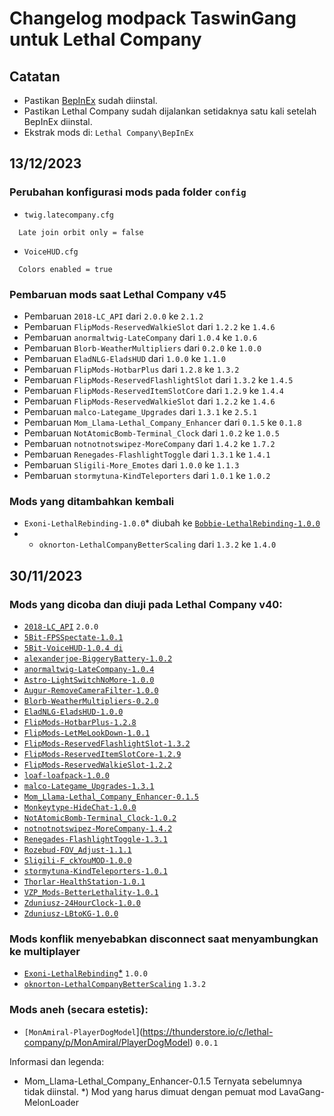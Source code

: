 # Changelog modpack TaswinGang untuk Lethal Company

## Catatan
- Pastikan [BepInEx](https://github.com/BepInEx/BepInEx/releases/latest) sudah diinstal.
- Pastikan Lethal Company sudah dijalankan setidaknya satu kali setelah BepInEx diinstal.
- Ekstrak mods di: `Lethal Company\BepInEx`

## 13/12/2023
### Perubahan konfigurasi mods pada folder `config`
- `twig.latecompany.cfg`
```console
  Late join orbit only = false
```
- `VoiceHUD.cfg`
```console
  Colors enabled = true
```

### Pembaruan mods saat Lethal Company v45

- Pembaruan `2018-LC_API` dari `2.0.0` ke `2.1.2`
- Pembaruan `FlipMods-ReservedWalkieSlot` dari `1.2.2` ke `1.4.6`
- Pembaruan `anormaltwig-LateCompany` dari `1.0.4` ke `1.0.6`
- Pembaruan `Blorb-WeatherMultipliers` dari `0.2.0` ke `1.0.0`
- Pembaruan `EladNLG-EladsHUD` dari `1.0.0` ke  `1.1.0`
- Pembaruan `FlipMods-HotbarPlus` dari `1.2.8` ke `1.3.2`
- Pembaruan `FlipMods-ReservedFlashlightSlot` dari `1.3.2` ke `1.4.5`
- Pembaruan `FlipMods-ReservedItemSlotCore` dari `1.2.9` ke `1.4.4`
- Pembaruan `FlipMods-ReservedWalkieSlot` dari `1.2.2` ke `1.4.6`
- Pembaruan `malco-Lategame_Upgrades` dari `1.3.1` ke `2.5.1`
- Pembaruan `Mom_Llama-Lethal_Company_Enhancer` dari `0.1.5` ke `0.1.8`
- Pembaruan `NotAtomicBomb-Terminal_Clock` dari `1.0.2` ke `1.0.5`
- Pembaruan `notnotnotswipez-MoreCompany` dari `1.4.2` ke `1.7.2`
- Pembaruan `Renegades-FlashlightToggle` dari `1.3.1` ke `1.4.1`
- Pembaruan `Sligili-More_Emotes` dari `1.0.0` ke `1.1.3`
- Pembaruan `stormytuna-KindTeleporters` dari `1.0.1` ke `1.0.2`
	
### Mods yang ditambahkan kembali

- `Exoni-LethalRebinding-1.0.0`* diubah ke [`Bobbie-LethalRebinding-1.0.0`](https://thunderstore.io/c/lethal-company/p/Bobbie/LethalRebinding)
- - `oknorton-LethalCompanyBetterScaling` dari `1.3.2` ke `1.4.0`


## 30/11/2023
### Mods yang dicoba dan diuji pada Lethal Company v40:
- [`2018-LC_API`](https://thunderstore.io/c/lethal-company/p/2018/LC_API) `2.0.0`
- [`5Bit-FPSSpectate-1.0.1`](https://thunderstore.io/c/lethal-company/p/5Bit/FPSSpectate)
- [`5Bit-VoiceHUD-1.0.4 di`](https://thunderstore.io/c/lethal-company/p/5Bit/VoiceHUD)
- [`alexanderjoe-BiggeryBattery-1.0.2`](https://thunderstore.io/c/lethal-company/p/alexanderjoe/BiggeryBattery)
- [`anormaltwig-LateCompany-1.0.4`](https://thunderstore.io/c/lethal-company/p/anormaltwig/LateCompany)
- [`Astro-LightSwitchNoMore-1.0.0`](https://thunderstore.io/c/lethal-company/p/Astro/LightSwitchNoMore)
- [`Augur-RemoveCameraFilter-1.0.0`](https://thunderstore.io/c/lethal-company/p/Augur/RemoveCameraFilter)
- [`Blorb-WeatherMultipliers-0.2.0`](https://thunderstore.io/c/lethal-company/p/Blorb/WeatherMultipliers)
- [`EladNLG-EladsHUD-1.0.0`](https://thunderstore.io/c/lethal-company/p/EladNLG/EladsHUD)
- [`FlipMods-HotbarPlus-1.2.8`](https://thunderstore.io/c/lethal-company/p/FlipMods/HotbarPlus)
- [`FlipMods-LetMeLookDown-1.0.1`](https://thunderstore.io/c/lethal-company/p/FlipMods/LetMeLookDown)
- [`FlipMods-ReservedFlashlightSlot-1.3.2`](https://thunderstore.io/c/lethal-company/p/FlipMods/ReservedFlashlightSlot)
- [`FlipMods-ReservedItemSlotCore-1.2.9`](https://thunderstore.io/c/lethal-company/p/FlipMods/ReservedItemSlotCore)
- [`FlipMods-ReservedWalkieSlot-1.2.2`](https://thunderstore.io/c/lethal-company/p/FlipMods/ReservedWalkieSlot)
- [`loaf-loafpack-1.0.0`](https://thunderstore.io/c/lethal-company/p/loaf/loafpack)
- [`malco-Lategame_Upgrades-1.3.1`](https://thunderstore.io/c/lethal-company/p/malco/Lategame_Upgrades)
- [`Mom_Llama-Lethal_Company_Enhancer-0.1.5`](https://thunderstore.io/c/lethal-company/p/Mom_Llama/Lethal_Company_Enhancer)
- [`Monkeytype-HideChat-1.0.0`](https://thunderstore.io/c/lethal-company/p/Monkeytype/HideChat)
- [`NotAtomicBomb-Terminal_Clock-1.0.2`](https://thunderstore.io/c/lethal-company/p/NotAtomicBomb/Terminal_Clock)
- [`notnotnotswipez-MoreCompany-1.4.2`](https://thunderstore.io/c/lethal-company/p/notnotnotswipez/MoreCompany)
- [`Renegades-FlashlightToggle-1.3.1`](https://thunderstore.io/c/lethal-company/p/Renegades/FlashlightToggle)
- [`Rozebud-FOV_Adjust-1.1.1`](https://thunderstore.io/c/lethal-company/p/Rozebud/FOV_Adjust)
- [`Sligili-F_ckYouMOD-1.0.0`](https://thunderstore.io/c/lethal-company/p/Sligili/More_Emotes)
- [`stormytuna-KindTeleporters-1.0.1`](https://thunderstore.io/c/lethal-company/p/stormytuna/KindTeleporters)
- [`Thorlar-HealthStation-1.0.1`](https://thunderstore.io/c/lethal-company/p/Thorlar/HealthStation)
- [`VZP_Mods-BetterLethality-1.0.1`](https://thunderstore.io/c/lethal-company/p/VZP_Mods/BetterLethality)
- [`Zduniusz-24HourClock-1.0.0`](https://thunderstore.io/c/lethal-company/p/Zduniusz/24HourClock)
- [`Zduniusz-LBtoKG-1.0.0`](https://thunderstore.io/c/lethal-company/p/Zduniusz/LBtoKG)

### Mods konflik menyebabkan disconnect saat menyambungkan ke multiplayer
- [`Exoni-LethalRebinding`*](https://thunderstore.io/c/lethal-company/p/Exoni/LethalRebinding) `1.0.0`
- [`oknorton-LethalCompanyBetterScaling`](https://thunderstore.io/c/lethal-company/p/oknorton/LethalCompanyBetterScaling) `1.3.2`

### Mods aneh (secara estetis):
- `[MonAmiral-PlayerDogModel`](https://thunderstore.io/c/lethal-company/p/MonAmiral/PlayerDogModel) `0.0.1`

Informasi dan legenda:
- Mom_Llama-Lethal_Company_Enhancer-0.1.5 Ternyata sebelumnya tidak diinstal.
*) Mod yang harus dimuat dengan pemuat mod LavaGang-MelonLoader

